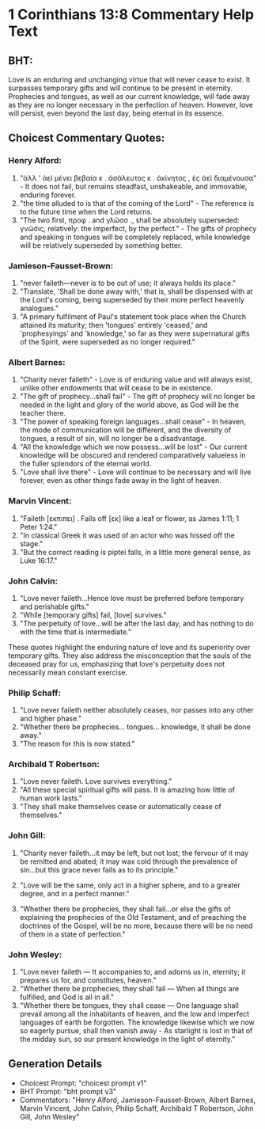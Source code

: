 # 1 Corinthians 13:8 Commentary Help Text

## BHT:
Love is an enduring and unchanging virtue that will never cease to exist. It surpasses temporary gifts and will continue to be present in eternity. Prophecies and tongues, as well as our current knowledge, will fade away as they are no longer necessary in the perfection of heaven. However, love will persist, even beyond the last day, being eternal in its essence.

## Choicest Commentary Quotes:
### Henry Alford:
1. "ἀλλ ʼ ἀεὶ μένει βεβαία κ . ἀσάλευτος κ . ἀκίνητος , ἐς ἀεὶ διαμένουσα" - It does not fail, but remains steadfast, unshakeable, and immovable, enduring forever.
2. "the time alluded to is that of the coming of the Lord" - The reference is to the future time when the Lord returns.
3. "The two first, προφ . and γλῶσσ ., shall be absolutely superseded: γνῶσις, relatively: the imperfect, by the perfect." - The gifts of prophecy and speaking in tongues will be completely replaced, while knowledge will be relatively superseded by something better.

### Jamieson-Fausset-Brown:
1. "never faileth—never is to be out of use; it always holds its place."
2. "Translate, 'Shall be done away with,' that is, shall be dispensed with at the Lord's coming, being superseded by their more perfect heavenly analogues."
3. "A primary fulfilment of Paul's statement took place when the Church attained its maturity; then 'tongues' entirely 'ceased,' and 'prophesyings' and 'knowledge,' so far as they were supernatural gifts of the Spirit, were superseded as no longer required."

### Albert Barnes:
1. "Charity never faileth" - Love is of enduring value and will always exist, unlike other endowments that will cease to be in existence.
2. "The gift of prophecy...shall fail" - The gift of prophecy will no longer be needed in the light and glory of the world above, as God will be the teacher there.
3. "The power of speaking foreign languages...shall cease" - In heaven, the mode of communication will be different, and the diversity of tongues, a result of sin, will no longer be a disadvantage.
4. "All the knowledge which we now possess...will be lost" - Our current knowledge will be obscured and rendered comparatively valueless in the fuller splendors of the eternal world.
5. "Love shall live there" - Love will continue to be necessary and will live forever, even as other things fade away in the light of heaven.

### Marvin Vincent:
1. "Faileth [εκπιπει] . Falls off [εκ] like a leaf or flower, as James 1:11; 1 Peter 1:24."
2. "In classical Greek it was used of an actor who was hissed off the stage."
3. "But the correct reading is piptei falls, in a little more general sense, as Luke 16:17."

### John Calvin:
1. "Love never faileth...Hence love must be preferred before temporary and perishable gifts."
2. "While [temporary gifts] fail, [love] survives."
3. "The perpetuity of love...will be after the last day, and has nothing to do with the time that is intermediate."

These quotes highlight the enduring nature of love and its superiority over temporary gifts. They also address the misconception that the souls of the deceased pray for us, emphasizing that love's perpetuity does not necessarily mean constant exercise.

### Philip Schaff:
1. "Love never faileth neither absolutely ceases, nor passes into any other and higher phase." 
2. "Whether there be prophecies... tongues... knowledge, it shall be done away." 
3. "The reason for this is now stated."

### Archibald T Robertson:
1. "Love never faileth. Love survives everything."
2. "All these special spiritual gifts will pass. It is amazing how little of human work lasts."
3. "They shall make themselves cease or automatically cease of themselves."

### John Gill:
1. "Charity never faileth...it may be left, but not lost; the fervour of it may be remitted and abated; it may wax cold through the prevalence of sin...but this grace never fails as to its principle." 

2. "Love will be the same, only act in a higher sphere, and to a greater degree, and in a perfect manner."

3. "Whether there be prophecies, they shall fail...or else the gifts of explaining the prophecies of the Old Testament, and of preaching the doctrines of the Gospel, will be no more, because there will be no need of them in a state of perfection."

### John Wesley:
1. "Love never faileth — It accompanies to, and adorns us in, eternity; it prepares us for, and constitutes, heaven."
2. "Whether there be prophecies, they shall fail — When all things are fulfilled, and God is all in all."
3. "Whether there be tongues, they shall cease — One language shall prevail among all the inhabitants of heaven, and the low and imperfect languages of earth be forgotten. The knowledge likewise which we now so eagerly pursue, shall then vanish away - As starlight is lost in that of the midday sun, so our present knowledge in the light of eternity."


## Generation Details
- Choicest Prompt: "choicest prompt v1"
- BHT Prompt: "bht prompt v3"
- Commentators: "Henry Alford, Jamieson-Fausset-Brown, Albert Barnes, Marvin Vincent, John Calvin, Philip Schaff, Archibald T Robertson, John Gill, John Wesley"
